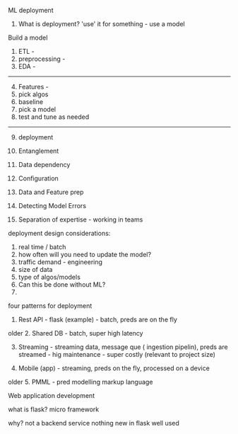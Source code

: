 ML deployment

1.  What is deployment?
'use' it for something - use a model

Build a model

1.  ETL - 
2.  preprocessing - 
3.  EDA - 
-----------
4.  Features -
5.  pick algos
6.  baseline
7.  pick a model
8.  test and tune as needed
-----------
9.  deployment



1.  Entanglement
2.  Data dependency
3.  Configuration
4.  Data and Feature prep
5.  Detecting Model Errors
6.  Separation of expertise - working in teams


deployment design considerations:

1.  real time / batch
2.  how often will you need to update the model?
3.  traffic demand - engineering
4.  size of data 
5.  type of algos/models
6.  Can this be done without ML?
7.  

four patterns for deployment
1.  Rest API - flask (example) - batch, preds 
are on the fly

older 2.  Shared DB - batch, super high latency

3.  Streaming - streaming data, message que ( 
ingestion pipelin), preds are streamed - hig 
maintenance - super costly (relevant to project
size)

4.  Mobile (app) - streaming, preds on the fly,
processed on a device

older 5.  PMML - pred modelling markup language


Web application development

what is flask?
micro framework

why?
not a backend service
nothing new in flask
well used



